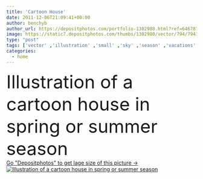 ```yaml
---
title: 'Cartoon House'
date: 2011-12-06T21:09:41+00:00
author: benchyb
author_url: https://depositphotos.com/portfolio-1302980.html?ref=64678756
image: https://static7.depositphotos.com/thumbs/1302980/vector/794/7943187/api_thumb_450.jpg?forcejpeg=true
type: "post"
tags: ['vector' ,'illustration' ,'small' ,'sky' ,'season' ,'vacations' ,'summer' ,'grass' ,'park' ,'outdoors' ,'spring' ,'garden' ,'cartoon' ,'banner' ,'city' ,'house' ,'windows' ,'domestic' ,'dwelling' ,'habitation' ,'Domicile' ,'home' ,'roof' ,'fingers' ,'simple' ,'wood' ,'clouds' ,'door' ,'property' ,'closed' ,'private' ,'fence' ,'town' ,'in' ,'bush' ,'top' ,'icons' ,'area' ,'land' ,'ground' ,'residence' ,'garage' ,'entrance' ,'barrier' ,'of' ,'suburbs' ,'welcome' ,'chimney' ,'domain' ,'Holidays' ]
categories: 
  - home
---
```

<div aling="center">
            <font size="60"> Illustration of a cartoon house in spring or summer season</font>   
</div>
<div>
    <a href='https://depositphotos.com/7943187/stock-illustration-cartoon-house.html?ref=64678756' target=_blank > Go "Depositphotos" to get lage size of this picture ->
        <img href='https://depositphotos.com/7943187/stock-illustration-cartoon-house.html?ref=64678756' src='https://static7.depositphotos.com/1302980/794/v/950/depositphotos_7943187-stock-illustration-cartoon-house.jpg?forcejpeg=true' alt='Illustration of a cartoon house in spring or summer season' >
    </a>
</div>
